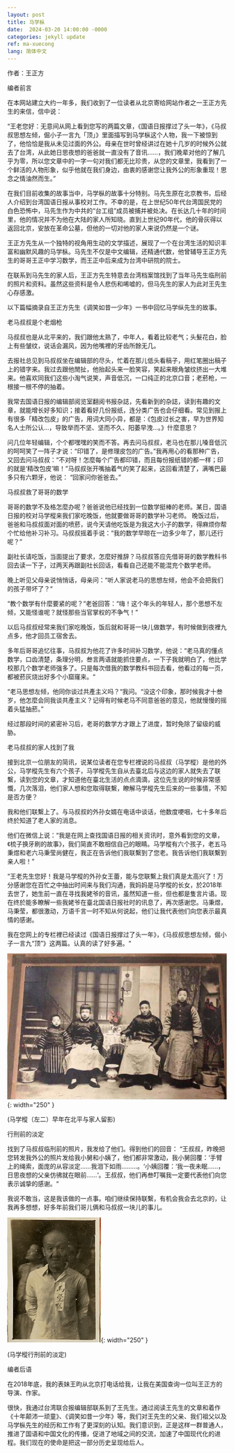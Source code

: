 ```yaml
---
layout: post
title: 马学枞
date:  2024-03-20 14:00:00 -0000
categories: jekyll update
ref: ma-xuecong
lang: 简体中文
---
```


作者：王正方


编者前言

在本网站建立大约一年多，我们收到了一位读者从北京寄给网站作者之一王正方先生的来信，信中说：

“王老您好：无意间从网上看到您写的两篇文章，《国语日报撑过了头一年》，《马叔叔思想左倾，倔小子一言九「顶」》里面描写到马学枞这个人物，我一下被惊到了，他恰恰是我从未见过面的外公。母亲在世时曾经讲过在她十几岁的时候外公就去了台湾，从此她日思夜想的爸爸就一直没有了音讯……，我们晚辈对他的了解几乎为零，所以您文章中的一字一句对我们都无比珍贵，从您的文章里，我看到了一个鲜活的人物形象，似乎他就在我们身边，由衷的感谢您让我外公的形象重现！思念之情油然而生。”

在我们目前收集的故事当中，马学枞的故事十分特别。马先生原在北京教书，后经人介绍到台湾国语日报从事校对工作。不幸的是，在上世纪50年代台湾国民党的白色恐怖中，马先生作为中共的“台工组”成员被捕并被处决。在长达几十年的时间里，他的情况并不为他在大陆的家人所知晓。直到上世纪90年代，他的骨灰得以返回北京，安放在革命公墓，但他的一切对他的家人来说仍然是一个谜。

王正方先生从一个独特的视角用生动的文学描述，展现了一个在台湾生活的知识丰富和幽默风趣的马学枞。马先生不仅是中文编辑，还精通代数，他曾辅导王正方先生的哥哥王正中学习数学，而王正中后来成为台湾中研院的院士。

在联系到马先生的家人后，王正方先生特意去台湾档案馆找到了当年马先生临刑前的照片和资料。虽然这些资料是令人悲伤和唏嘘的，但马先生的家人为此对王先生心存感激。

以下篇幅摘录自王正方先生《调笑如昔一少年》一书中回忆马学纵先生的故事。

老马叔叔是个老烟枪

马叔叔也是从北平来的，我们跟他太熟了，中年人，看着比较老气；头髮花白，脸上有些皱纹，说话会漏风，因为他嘴裡的牙齿所餘无几。

去报社总见到马叔叔坐在编辑部的尽头，忙着在那儿低头看稿子，用红笔圈出稿子上的错字来。我过去跟他閒扯，他抬起头来一脸笑容，笑起来眼角皱纹挤出一大堆来。他喜欢同我们这些小淘气说笑，声音低沉，一口纯正的北京口音；老菸枪，一根接一根不停的抽着。

我常去国语日报的编辑部阅览室翻阅书报杂誌，先看新到的杂誌，读到有趣的文章，就能增长好多知识；接着看好几份报纸，连分类广告也会仔细看。常见到报上有很多「精改包皮」的广告，用词大同小异，都是：《包皮过长之害，早为世界知名人士所公认…，导致举而不坚、坚而不久、阳萎早洩…。》什麼意思？

问几位年轻编辑，个个都嘿嘿的笑而不答。再去问马叔叔，老马也在那儿嗓音低沉的呵呵笑了一阵子才说：“印错了，是修理皮包的广告。”我再用心的看那种广告，又回去问马叔叔：“不对呀！怎麼每个广告都印错，而且每份报纸错的都一样；印的就是‘精改包皮’嘛！”马叔叔张开嘴抽着气的笑了起来，这回看清楚了，满嘴巴最多只有六颗牙，他说： “回家问你爸爸去。”

马叔叔救了哥哥的数学

哥哥的数学不及格怎麼办呢？爸爸说他已经找到一位数学挺棒的老师。某日，国语日报的校对马学樅来我们家吃晚饭，他就要做哥哥的数学补习老师。
晚饭过后，爸爸和马叔叔面对面的喷菸，说今天请他吃饭是为我这大小子的数学，得麻烦你帮个忙给他补习补习。马叔叔摇着手说：“我的数学早晾在一边多少年了，那儿还行呢？”

副社长请吃饭，当面提出了要求，怎麼好推辞？马叔叔答应先借哥哥的数学教科书回去读一下子，过两天再跟副社长回话，看看自己还能不能混充个数学老师。

晚上听见父母亲说悄悄话，母亲问：“听人家说老马的思想左倾，他会不会把我们的孩子带坏了？“

“教个数学有什麼要紧的呢？“老爸回答：“嗨！这个年头的年轻人，那个思想不左倾，又能怪谁呢？就怪那些当官掌权的不争气！”

以后马叔叔经常来我们家吃晚饭，饭后就和哥哥一块儿做数学，有时候做到夜裡九点多，他才回员工宿舍去。

多年后哥哥追忆往事，马叔叔为他花了许多时间补习数学，他说：“老马真的懂点数学，口齿清楚，条理分明，叁言两语就能抓住要点，一下子我就明白了，他比学校那几个数学老师强多了。只是每次借我的数学教科书回去看，他看过的每一页，都被菸灰烧出好多个小窟窿来。“

“老马思想左倾，他同你谈过共產主义吗？“我问。“没这个印象，那时候我才十叁岁，他怎麼会同我谈共產主义？记得有时候老马不同意爸爸的意见，他就慢慢的摇着头猛抽菸。”

经过那段时间的紧密补习后，老哥的数学方才跟上了进度，暂时免除了留级的威胁。

老马叔叔的家人找到了我

接到北京一位朋友的简讯，说某位读者在您专栏裡说的马叔叔（马学樅）是他的外公，马学樅先生有六个孩子，马学樅先生自从去臺北后与这边的家人就失去了联繫，读到您的文章，才知道他在臺北生活的点点滴滴，这位先生说的时候非常感慨，几次落泪，他们家人想和您取得联繫，瞭解马学樅先生后来的一些事情，不知是否方便？

我和他们联繫上了。与马叔叔的外孙女婿在电话中谈话，他数度哽咽，七十多年后终於知道了老人家的消息。

他们在微信上说：“我是在网上查找国语日报的相关资讯时，意外看到您的文章，《梳子换牙刷的故事》，我们简直不敢相信自己的眼睛。马学樅有六个孩子，老五马秉煜和老六马秉莹尚健在，我正在告诉他们我联繫到了您老。我告诉他们我联繫到亲人啦！”

“王老先生您好！我是马学樅的外孙女王蕾，能与您联繫上我们真是太高兴了！万分感谢您在百忙之中抽出时间来与我们沟通，我妈妈是马学樅的长女，於2018年去世了，她生前一直在寻找我姥爷的音讯，虽然知道一些，但也都是隻言片语。现在终於能多瞭解一些我姥爷在臺北国语日报社时的讯息了，再次感谢您。马秉煜，马秉莹，都很激动，万语千言一时不知从何说起，他们让我代表他们向您表示最真情的感谢。

我在您网上的专栏裡已经读过《国语日报撑过了头一年》，《马叔叔思想左倾，倔小子一言九“顶”》这两篇。认真的读了好多遍。“
 

![image](/assets/imgs/maxuecong_1.jpg "图，马学樅（左二）早年在北平与家人留影"){: width="250" }

(马学樅（左二）早年在北平与家人留影) 
 
行刑前的淡定

找到了马叔叔临刑前的照片，我发给了他们。得到他们的回音：
 “王叔叔，昨晚把您转发我外公的照片发给我小舅和小姨了，他们都非常激动，我小舅回覆：‘手臂上的绳索，面庞的从容淡定……我泪下如雨………。‘小姨回覆：‘我一夜未眠……，日思夜想的父亲仿彿就在眼前……‘。王叔叔，他们再叁叮嘱我一定要代表他们向您表示诚挚的感谢。“
 
我说不敢当，这是我该做的一点事。咱们继续保持联繫，有机会我会去北京的，让我再多想想，好多年前我们哥儿俩和马叔叔一块儿的事儿。

![image](/assets/imgs/maxuecong_2.jpg "图，行刑前的淡定"){: width="250" }

(马学樅行刑前的淡定)

编者后语

在2018年底，我的表妹王昀从北京打电话给我，让我在美国查询一位叫王正方的导演、作家。

很快，我通过台湾联合报编辑部联系到了王先生。通过阅读王先生的文章和着作《十年颠沛一顽童》、《调笑如昔一少年》等，我们对王先生的父亲、我们祖父以及马学枞先生的经历和工作有了更深刻的认知。我们意识到，正是这样一群普通人，推进了国语和中国文化的传播，促进了地域之间的交流，加速了中国现代化的进程。我们现在的使命是把这一部分历史呈现给后人。


